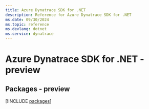 ```yaml
---
title: Azure Dynatrace SDK for .NET
description: Reference for Azure Dynatrace SDK for .NET
ms.date: 09/30/2024
ms.topic: reference
ms.devlang: dotnet
ms.service: dynatrace
---
```

# Azure Dynatrace SDK for .NET - preview
## Packages - preview
[!INCLUDE [packages](dynatrace-index.md)]
